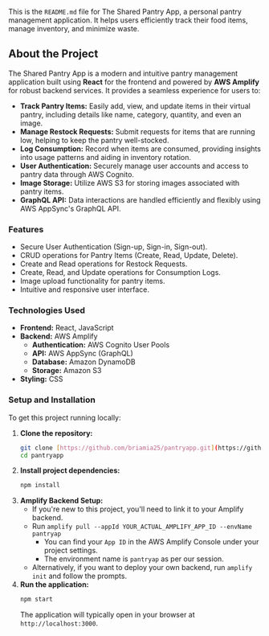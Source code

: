 This is the `README.md` file for The Shared Pantry App, a personal pantry management application. It helps users efficiently track their food items, manage inventory, and minimize waste.

## About the Project

The Shared Pantry App is a modern and intuitive pantry management application built using **React** for the frontend and powered by **AWS Amplify** for robust backend services. It provides a seamless experience for users to:

* **Track Pantry Items:** Easily add, view, and update items in their virtual pantry, including details like name, category, quantity, and even an image.
* **Manage Restock Requests:** Submit requests for items that are running low, helping to keep the pantry well-stocked.
* **Log Consumption:** Record when items are consumed, providing insights into usage patterns and aiding in inventory rotation.
* **User Authentication:** Securely manage user accounts and access to pantry data through AWS Cognito.
* **Image Storage:** Utilize AWS S3 for storing images associated with pantry items.
* **GraphQL API:** Data interactions are handled efficiently and flexibly using AWS AppSync's GraphQL API.


### Features

* Secure User Authentication (Sign-up, Sign-in, Sign-out).
* CRUD operations for Pantry Items (Create, Read, Update, Delete).
* Create and Read operations for Restock Requests.
* Create, Read, and Update operations for Consumption Logs.
* Image upload functionality for pantry items.
* Intuitive and responsive user interface.

### Technologies Used

* **Frontend:** React, JavaScript
* **Backend:** AWS Amplify
    * **Authentication:** AWS Cognito User Pools
    * **API:** AWS AppSync (GraphQL)
    * **Database:** Amazon DynamoDB
    * **Storage:** Amazon S3
* **Styling:** CSS

### Setup and Installation

To get this project running locally:

1.  **Clone the repository:**
    ```bash
    git clone [https://github.com/briamia25/pantryapp.git](https://github.com/briamia25/pantryapp.git)
    cd pantryapp
    ```
2.  **Install project dependencies:**
    ```bash
    npm install
    ```
3.  **Amplify Backend Setup:**
    * If you're new to this project, you'll need to link it to your Amplify backend.
    * Run `amplify pull --appId YOUR_ACTUAL_AMPLIFY_APP_ID --envName pantryap`
        * You can find your `App ID` in the AWS Amplify Console under your project settings.
        * The environment name is `pantryap` as per our session.
    * Alternatively, if you want to deploy your own backend, run `amplify init` and follow the prompts.
4.  **Run the application:**
    ```bash
    npm start
    ```
    The application will typically open in your browser at `http://localhost:3000`.
